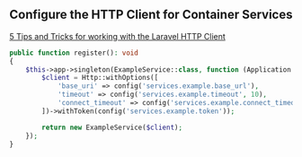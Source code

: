 

## Configure the HTTP Client for Container Services

[5 Tips and Tricks for working with the Laravel HTTP Client](https://laravel-news.com/laravel-http-client-tips)

```php
public function register(): void
{
    $this->app->singleton(ExampleService::class, function (Application $app) {
        $client = Http::withOptions([
            'base_uri' => config('services.example.base_url'),
            'timeout' => config('services.example.timeout', 10),
            'connect_timeout' => config('services.example.connect_timeout', 2),
        ])->withToken(config('services.example.token'));

        return new ExampleService($client);
    });
}
```
